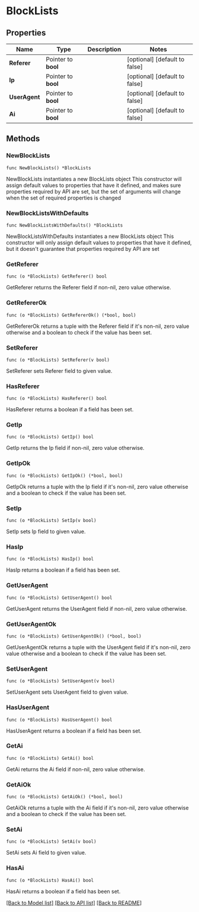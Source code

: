 # BlockLists

## Properties

Name | Type | Description | Notes
------------ | ------------- | ------------- | -------------
**Referer** | Pointer to **bool** |  | [optional] [default to false]
**Ip** | Pointer to **bool** |  | [optional] [default to false]
**UserAgent** | Pointer to **bool** |  | [optional] [default to false]
**Ai** | Pointer to **bool** |  | [optional] [default to false]

## Methods

### NewBlockLists

`func NewBlockLists() *BlockLists`

NewBlockLists instantiates a new BlockLists object
This constructor will assign default values to properties that have it defined,
and makes sure properties required by API are set, but the set of arguments
will change when the set of required properties is changed

### NewBlockListsWithDefaults

`func NewBlockListsWithDefaults() *BlockLists`

NewBlockListsWithDefaults instantiates a new BlockLists object
This constructor will only assign default values to properties that have it defined,
but it doesn't guarantee that properties required by API are set

### GetReferer

`func (o *BlockLists) GetReferer() bool`

GetReferer returns the Referer field if non-nil, zero value otherwise.

### GetRefererOk

`func (o *BlockLists) GetRefererOk() (*bool, bool)`

GetRefererOk returns a tuple with the Referer field if it's non-nil, zero value otherwise
and a boolean to check if the value has been set.

### SetReferer

`func (o *BlockLists) SetReferer(v bool)`

SetReferer sets Referer field to given value.

### HasReferer

`func (o *BlockLists) HasReferer() bool`

HasReferer returns a boolean if a field has been set.

### GetIp

`func (o *BlockLists) GetIp() bool`

GetIp returns the Ip field if non-nil, zero value otherwise.

### GetIpOk

`func (o *BlockLists) GetIpOk() (*bool, bool)`

GetIpOk returns a tuple with the Ip field if it's non-nil, zero value otherwise
and a boolean to check if the value has been set.

### SetIp

`func (o *BlockLists) SetIp(v bool)`

SetIp sets Ip field to given value.

### HasIp

`func (o *BlockLists) HasIp() bool`

HasIp returns a boolean if a field has been set.

### GetUserAgent

`func (o *BlockLists) GetUserAgent() bool`

GetUserAgent returns the UserAgent field if non-nil, zero value otherwise.

### GetUserAgentOk

`func (o *BlockLists) GetUserAgentOk() (*bool, bool)`

GetUserAgentOk returns a tuple with the UserAgent field if it's non-nil, zero value otherwise
and a boolean to check if the value has been set.

### SetUserAgent

`func (o *BlockLists) SetUserAgent(v bool)`

SetUserAgent sets UserAgent field to given value.

### HasUserAgent

`func (o *BlockLists) HasUserAgent() bool`

HasUserAgent returns a boolean if a field has been set.

### GetAi

`func (o *BlockLists) GetAi() bool`

GetAi returns the Ai field if non-nil, zero value otherwise.

### GetAiOk

`func (o *BlockLists) GetAiOk() (*bool, bool)`

GetAiOk returns a tuple with the Ai field if it's non-nil, zero value otherwise
and a boolean to check if the value has been set.

### SetAi

`func (o *BlockLists) SetAi(v bool)`

SetAi sets Ai field to given value.

### HasAi

`func (o *BlockLists) HasAi() bool`

HasAi returns a boolean if a field has been set.


[[Back to Model list]](../README.md#documentation-for-models) [[Back to API list]](../README.md#documentation-for-api-endpoints) [[Back to README]](../README.md)


